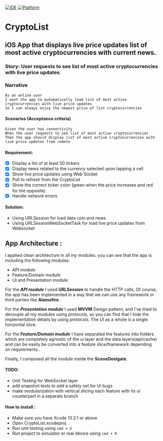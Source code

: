 [![IDE](https://img.shields.io/badge/Xcode-13.2.1-blue.svg)](https://developer.apple.com/xcode/)
[![Platform](https://img.shields.io/badge/iOS-15.2-green.svg)](https://developer.apple.com/ios/)

# CryptoList

## iOS App that displays live price updates list of most active cryptocurrencies with current news.

### Story: User requests to see list of most active cryptocurrencies with live price updates

### Narrative

```
As an online user
I want the app to automatically load list of most active cryptocurrencies with live price updates
So I can always enjoy the newest price of list cryptocurrencies
```

#### Scenarios (Acceptance criteria)

```
Given the user has connectivity
When the user requests to see list of most active cryptocurrencies
Then the app should display list of most active cryptocurrencies with live price updates from remote
```

#### Requirement:

- [x] Display a list of at least 50 tickers
- [x] Display news related to the currency selected upon tapping a cell
- [x] Show live price updates using Web Socket
- [x] Pull to refresh from the CryptoList
- [x] Show the correct ticker color (green when the price increases and red for the opposite)
- [x] Handle network errors

#### Solution:

- Using URLSession for load data coin and news
- Using URLSessionWebSocketTask for load live price updates from Websocket

## App Architecture :

I applied clean architecture in all my modules. you can see that the app is including the following modules:
 - API module
 - Feature/Domain module
 - UI and Presentation module

For the ***API module*** I used **URLSession** to handle the HTTP calls, Of course, the app has been implemented in a way that we can use any framework or third parties like **Alamofire**.

For the ***Presentation module*** I used **MVVM** Design pattern, and I've tried to decouple all my modules using protocols, so you can find that I hide the implementation details by using protocols. The UI as a whole is a single horizontal slice. 

For the ***Feature/Domain module*** I have separated the features into folders which are completely agnostic of the ui layer and the data layers(api/cache) and can be easily be converted into a feature slice/framework depending on requirements .

Finally, I composed all the module inside the **SceneDeelgate**.

#### TODO:
- Unit Testing for WebSocket layer
- add snapshot tests to add a safety net for UI bugs
- make modularization with vertical slicing each feature with its ui counterpart in a separate branch 

#### How to install :
- Make sure you have Xcode 13.2.1 or above
- Open CryptoList.xcodeproj
- Run unit testing using `cmd + U`
- Run project to simulator or real device using `cmd + R`
